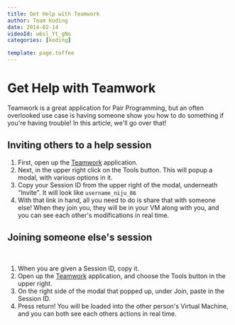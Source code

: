 ```yaml
---
title: Get Help with Teamwork
author: Team Koding
date: 2014-02-14
videoId: w6sl_Yt_gNo
categories: [koding]

template: page.toffee
---
```


# Get Help with Teamwork

Teamwork is a great application for Pair Programming, but an often overlooked use case is having someone show you how to do something if you're having trouble! In this article, we'll go over that! 

## Inviting others to a help session

  1. First, open up the [Teamwork](https://koding.com/Develop/Teamwork) application.
  2. Next, in the upper right click on the Tools button. This will popup a modal, with various options in it.
  3. Copy your Session ID from the upper right of the modal, underneath "Invite". It will look like `username_niju_86`
  4. With that link in hand, all you need to do is share that with someone else! When they join you, they will be in your VM along with you, and you can see each other's modifications in real time.

## Joining someone else's session

 

  1. When you are given a Session ID, copy it.
  2. Open up the [Teamwork](https://koding.com/Develop/Teamwork) application, and choose the Tools button in the upper right.
  3. On the right side of the modal that popped up, under Join, paste in the Session ID.
  4. Press return! You will be loaded into the other person's Virtual Machine, and you can both see each others actions in real time.
